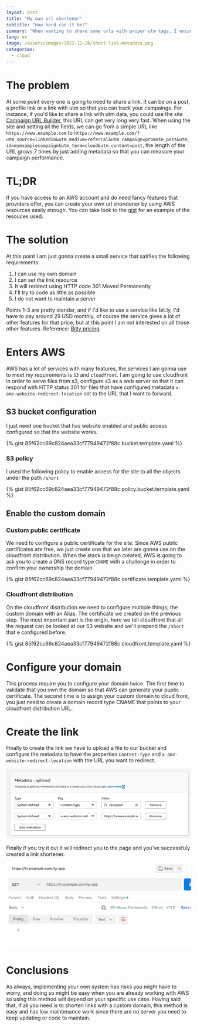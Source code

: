 ```yaml
---
layout: post
title: "My own url shortener"
subtitle: "How hard can it be?"
summary: "When wanting to share some urls with proper utm tags, I encounter that the URL is ugly and long. So why not host my own URL shortener. How hard can it be?"
lang: en
image: /assets/images/2022-11-26/short-link-metadata.png
categories:
  - cloud
---
```


# The problem
At some point every one is going to need to share a link. It can be on a post, a profile link or a link with utm so that you can track your campaings. For instance, if you'd like to share a link with utm data, you could use the site [Campaign URL Builder](https://ga-dev-tools.web.app/campaign-url-builder/), this URL can get very long very fast. When using the site and setting all the fields, we can go from a simple URL like `https://www.example.com` to `https://www.example.com/?utm_source=linkedin&utm_medium=referral&utm_campaign=promote_post&utm_id=myexamplecampaign&utm_term=cloud&utm_content=post`, the length of the URL grows 7 times by just adding metadata so that you can measure your campaign performance.

# TL;DR
If you have access to an AWS account and do need fancy features that providers offer, you can create your own url shoretener by using AWS resources easily enough. You can take look to the [gist](https://gist.github.com/jaxkodex/85f62cc69c824aea33cf77949472f88c) for an example of the resouces used.

# The solution
At this point I am just gonna create a small service that satifies the following requirements:

1. I can use my own domain
2. I can set the link resource
3. It will redirect using HTTP code 301 Moved Permanently
4. I'll try to code as little as possible
5. I do not want to maintain a server

Points 1-3 are pretty standar, and if I'd like to use a service like bit.ly, I'd have to pay around 29 USD monthly, of course the service gives a lot of other features for that price, but at this point I am not interested on all those other features. Reference: [Bitly pricing](https://bitly.com/pages/pricing).

# Enters AWS
AWS has a lot of services with many features, the services I am gonna use to meet my requirements is `S3` and `cloudfront`. I am going to use cloudfront in order to serve files from s3, configure s3 as a web server so that it can respond with HTTP status 301 for files that have configured metadata `x-amz-website-redirect-location` set to the URL that I want to forward.

## S3 bucket configuration
I just need one bucket that has website enabled and public access configured so that the website works.

{% gist 85f62cc69c824aea33cf77949472f88c bucket.template.yaml %}

### S3 policy
I used the following policy to enable access for the site to all the objects under the path `/short`

{% gist 85f62cc69c824aea33cf77949472f88c policy.bucket.template.yaml %}

## Enable the custom domain
### Custom public certificate
We need to configure a public certificate for the site. Since AWS public certificates are free, we just create one that we later are gonna use on the cloudfront distribution. When the stack is beign created, AWS is going to ask you to create a DNS record type `CNAME` with a challenge in order to confirm your ownership the domain.

{% gist 85f62cc69c824aea33cf77949472f88c certificate.template.yaml %}

### Cloudfront distribution
On the cloudfront distribution we need to configure multiple things; the custom domain with an Alias, The certificate we created on the previous step. The most important part is the origin, here we tell cloudfront that all the request can be looked at our S3 website and we'll prepend the `/short` that e configured before. 

{% gist 85f62cc69c824aea33cf77949472f88c cloudfront.template.yaml %}

# Configure your domain
This process require you to configure your domain twice. The first time to validate that you own the domain so that AWS can generate your puplic certificate. The second time is to assign your custom domain to cloud front, you just need to create a domain record type CNAME that points to your cloudfront distribution URL.

# Create the link
Finally to create the link we have to upload a file to our bucket and configure the metadata to have the properties `Content-Type` and `x-amz-website-redirect-location` with the URL you want to redirect.

![s3 object metadata](/assets/images/2022-11-26/short-link-metadata.png)

Finally if you try it out it will redirect you to the page and you've successfuly created a link shortener.

![get request return 301 http code](/assets/images/2022-11-26/redirect.png)

# Conclusions
As always, implementing your own system has risks you might have to worry, and doing so might be easy when you are already working with AWS so using this method will depend on your specific use case. Having said that, if all you need is to shorten links with a custom domain, this method is easy and has low maintenance work since there are no server you need to keep updating or code to maintain.
